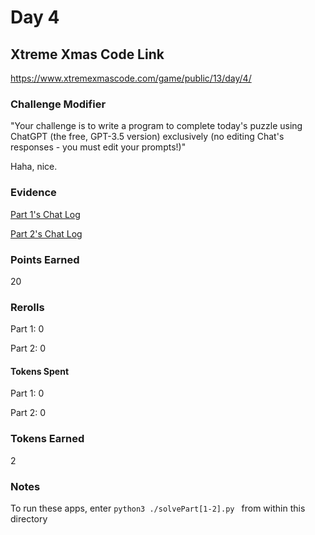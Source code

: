 # Day 4

## Xtreme Xmas Code Link

https://www.xtremexmascode.com/game/public/13/day/4/

### Challenge Modifier

"Your challenge is to write a program to complete today's puzzle using ChatGPT (the free, GPT-3.5 version) exclusively (no editing Chat's responses - you must edit your prompts!)"

Haha, nice.

### Evidence

[Part 1's Chat Log](https://chat.openai.com/share/34886ffd-e26a-4df9-8512-459287460907)

[Part 2's Chat Log](https://chat.openai.com/share/dda6f08c-5758-492f-8b7e-6867a2d69759)

### Points Earned

20

### Rerolls

Part 1: 0

Part 2: 0

#### Tokens Spent

Part 1: 0

Part 2: 0

### Tokens Earned

2

### Notes

To run these apps, enter `python3 ./solvePart[1-2].py ` from within this directory
